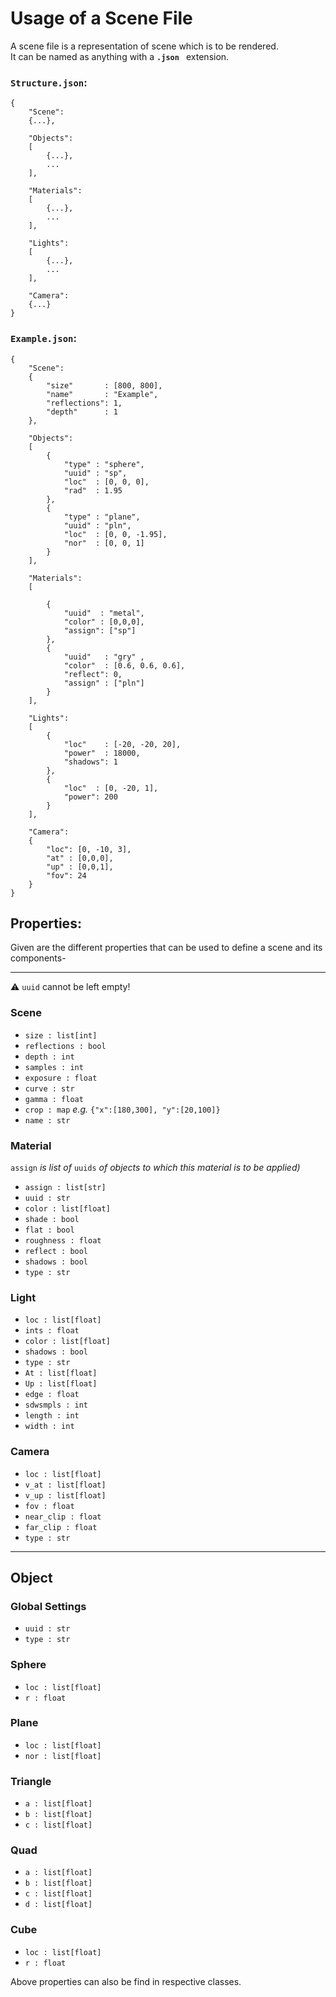 # Usage of a Scene File
A scene file is a representation of scene which is to be rendered.
</br>
It can be named as anything with a __`.json `__ extension.

### `Structure.json`:

```
{	
	"Scene":
	{...},

	"Objects":
	[
		{...},
		...
	],

	"Materials":
	[
		{...},
		...
	],

	"Lights":
	[
		{...},
		...
	],

	"Camera":
	{...}
}
```

### `Example.json`:
```
{	
	"Scene":
	{
		"size"       : [800, 800],
		"name"       : "Example",
		"reflections": 1,
		"depth"      : 1
	},

	"Objects":
	[
		{
			"type" : "sphere",
			"uuid" : "sp",
			"loc"  : [0, 0, 0],
			"rad"  : 1.95
		},
		{
			"type" : "plane",
			"uuid" : "pln",
			"loc"  : [0, 0, -1.95],
			"nor"  : [0, 0, 1]
		}
	],

	"Materials":
	[

		{
			"uuid"  : "metal",
			"color" : [0,0,0],
			"assign": ["sp"]
		},
		{
			"uuid"   : "gry" ,
			"color"  : [0.6, 0.6, 0.6],
			"reflect": 0,
			"assign" : ["pln"]
		}
	],

	"Lights":
	[
		{
			"loc"    : [-20, -20, 20],
			"power"  : 18000,
			"shadows": 1
		},
		{
			"loc"  : [0, -20, 1],
			"power": 200
		}
	],

	"Camera": 
	{
		"loc": [0, -10, 3],
		"at" : [0,0,0],
		"up" : [0,0,1],
		"fov": 24
	}
}
```

## Properties:
Given are the different properties that can be used to define a scene and its components-

<hr>

⚠️ `uuid` cannot be left empty!
### Scene
* `size : list[int]` 
* `reflections : bool`
* `depth : int`
* `samples : int`
* `exposure : float`
* `curve : str`
* `gamma : float`
* `crop : map` _e.g._ `{"x":[180,300], "y":[20,100]}`
* `name : str`

### Material
`assign` _is list of_ `uuids` _of objects to which this material is to be applied)_

* `assign : list[str]`
* `uuid : str`
* `color : list[float]`
* `shade : bool`
* `flat : bool`
* `roughness : float`
* `reflect : bool`
* `shadows : bool`
* `type : str`


### Light
* `loc : list[float]`
* `ints : float`
* `color : list[float]`
* `shadows : bool`
* `type : str`
* `At : list[float]`
* `Up : list[float]`
* `edge : float`
* `sdwsmpls : int`
* `length : int`
* `width : int`


### Camera
* `loc : list[float]`
* `v_at : list[float]`
* `v_up : list[float]`
* `fov : float`
* `near_clip : float`
* `far_clip : float`
* `type : str`

<hr>

## Object
### Global Settings
* `uuid : str`
* `type : str`

### Sphere
* `loc : list[float]`
* `r : float`

### Plane
* `loc : list[float]`
* `nor : list[float]`

### Triangle 
* `a : list[float]`
* `b : list[float]`
* `c : list[float]`

### Quad
* `a : list[float]`
* `b : list[float]`
* `c : list[float]`
* `d : list[float]`



### Cube
* `loc : list[float]`
* `r : float`

Above properties can also be find in respective classes.
